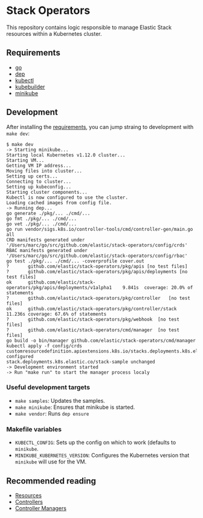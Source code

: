 # Stack Operators

This repository contains logic responsible to manage Elastic Stack resources
within a Kubernetes cluster.

## Requirements

* [go](https://golang.org/dl/)
* [dep](https://github.com/golang/dep)
* [kubectl](https://kubernetes.io/docs/tasks/tools/install-kubectl/)
* [kubebuilder](https://github.com/kubernetes-sigs/kubebuilder)
* [minikube](https://kubernetes.io/docs/tasks/tools/install-minikube/)

## Development

After installing the [requirements](#requirements), you can jump straing to development with `make dev`:

```console
$ make dev
-> Starting minikube...
Starting local Kubernetes v1.12.0 cluster...
Starting VM...
Getting VM IP address...
Moving files into cluster...
Setting up certs...
Connecting to cluster...
Setting up kubeconfig...
Starting cluster components...
Kubectl is now configured to use the cluster.
Loading cached images from config file.
-> Running dep...
go generate ./pkg/... ./cmd/...
go fmt ./pkg/... ./cmd/...
go vet ./pkg/... ./cmd/...
go run vendor/sigs.k8s.io/controller-tools/cmd/controller-gen/main.go all
CRD manifests generated under '/Users/marc/go/src/github.com/elastic/stack-operators/config/crds'
RBAC manifests generated under '/Users/marc/go/src/github.com/elastic/stack-operators/config/rbac'
go test ./pkg/... ./cmd/... -coverprofile cover.out
?   	github.com/elastic/stack-operators/pkg/apis	[no test files]
?   	github.com/elastic/stack-operators/pkg/apis/deployments	[no test files]
ok  	github.com/elastic/stack-operators/pkg/apis/deployments/v1alpha1	9.841s	coverage: 20.0% of statements
?   	github.com/elastic/stack-operators/pkg/controller	[no test files]
ok  	github.com/elastic/stack-operators/pkg/controller/stack	11.236s	coverage: 67.6% of statements
?   	github.com/elastic/stack-operators/pkg/webhook	[no test files]
?   	github.com/elastic/stack-operators/cmd/manager	[no test files]
go build -o bin/manager github.com/elastic/stack-operators/cmd/manager
kubectl apply -f config/crds
customresourcedefinition.apiextensions.k8s.io/stacks.deployments.k8s.elastic.co configured
stack.deployments.k8s.elastic.co/stack-sample unchanged
-> Development environment started
-> Run "make run" to start the manager process localy
```

### Useful development targets

* `make samples`: Updates the samples.
* `make minikube`: Ensures that minikube is started.
* `make vendor`: Runs `dep ensure`

### Makefile variables

* `KUBECTL_CONFIG`: Sets up the config on which to work (defaults to `minikube`.
* `MINIKUBE_KUBERNETES_VERSION`: Configures the Kubernetes version that `minikube` will use for the VM.

## Recommended reading

* [Resources](https://book.kubebuilder.io/basics/what_is_a_resource.html)
* [Controllers](https://book.kubebuilder.io/basics/what_is_a_controller.html)
* [Controller Managers](https://book.kubebuilder.io/basics/what_is_the_controller_manager.html)
